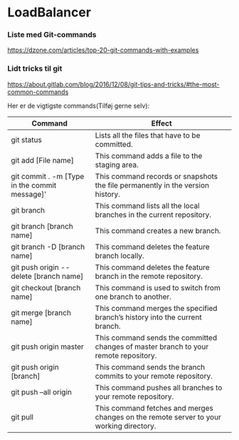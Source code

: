 # LoadBalancer
### Liste med Git-commands

https://dzone.com/articles/top-20-git-commands-with-examples

### Lidt tricks til git

https://about.gitlab.com/blog/2016/12/08/git-tips-and-tricks/#the-most-common-commands

Her er de vigtigste commands(Tilføj gerne selv):

Command | Effect
------------ | -------------
git status | Lists all the files that have to be committed.
git add [File name] | This command adds a file to the staging area.
git commit . -m [Type in the commit message]' | This command records or snapshots the file permanently in the version history.
git branch | This command lists all the local branches in the current repository.
git branch [branch name] | This command creates a new branch.
git branch -D [branch name] | This command deletes the feature branch locally.
git push origin --delete [branch name] | This command deletes the feature branch in the remote repository.
git checkout [branch name] | This command is used to switch from one branch to another.
git merge [branch name] | This command merges the specified branch’s history into the current branch.
git push origin master | This command sends the committed changes of master branch to your remote repository.
git push origin [branch] | This command sends the branch commits to your remote repository.
git push –all origin | This command pushes all branches to your remote repository.
git pull | This command fetches and merges changes on the remote server to your working directory.
